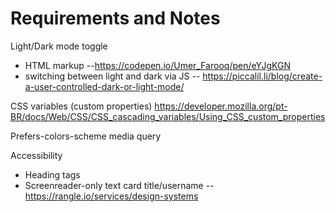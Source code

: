 # Requirements and Notes

Light/Dark mode toggle
- HTML markup --https://codepen.io/Umer_Farooq/pen/eYJgKGN
- switching between light and dark via JS -- https://piccalil.li/blog/create-a-user-controlled-dark-or-light-mode/

CSS variables (custom properties) https://developer.mozilla.org/pt-BR/docs/Web/CSS/CSS_cascading_variables/Using_CSS_custom_properties

Prefers-colors-scheme media query 

Accessibility
- Heading tags
- Screenreader-only text card title/username -- https://rangle.io/services/design-systems
